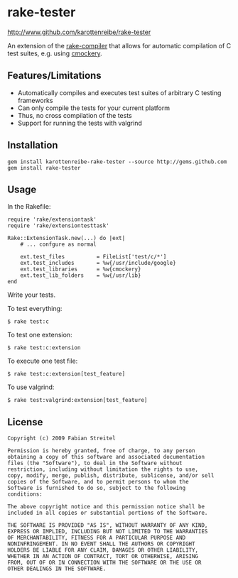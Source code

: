 # rake-tester #

<http://www.github.com/karottenreibe/rake-tester>

An extension of the [rake-compiler][rakecompiler] that allows
for automatic compilation of C test suites, e.g. using
[cmockery].


## Features/Limitations ##

*   Automatically compiles and executes test suites of
    arbitrary C testing frameworks
*   Can only compile the tests for your current platform
*   Thus, no cross compilation of the tests
*   Support for running the tests with valgrind


## Installation ##

    gem install karottenreibe-rake-tester --source http://gems.github.com
    gem install rake-tester


## Usage ##

In the Rakefile:

    require 'rake/extensiontask'
    require 'rake/extensiontesttask'

    Rake::ExtensionTask.new(...) do |ext|
        # ... confgure as normal

        ext.test_files          = FileList['test/c/*']
        ext.test_includes       = %w{/usr/include/google}
        ext.test_libraries      = %w{cmockery}
        ext.test_lib_folders    = %w{/usr/lib}
    end

Write your tests.

To test everything:

    $ rake test:c

To test one extension:

    $ rake test:c:extension

To execute one test file:

    $ rake test:c:extension[test_feature]

To use valgrind:

    $ rake test:valgrind:extension[test_feature]


## License ##

    Copyright (c) 2009 Fabian Streitel

    Permission is hereby granted, free of charge, to any person
    obtaining a copy of this software and associated documentation
    files (the "Software"), to deal in the Software without
    restriction, including without limitation the rights to use,
    copy, modify, merge, publish, distribute, sublicense, and/or sell
    copies of the Software, and to permit persons to whom the
    Software is furnished to do so, subject to the following
    conditions:

    The above copyright notice and this permission notice shall be
    included in all copies or substantial portions of the Software.

    THE SOFTWARE IS PROVIDED "AS IS", WITHOUT WARRANTY OF ANY KIND,
    EXPRESS OR IMPLIED, INCLUDING BUT NOT LIMITED TO THE WARRANTIES
    OF MERCHANTABILITY, FITNESS FOR A PARTICULAR PURPOSE AND
    NONINFRINGEMENT. IN NO EVENT SHALL THE AUTHORS OR COPYRIGHT
    HOLDERS BE LIABLE FOR ANY CLAIM, DAMAGES OR OTHER LIABILITY,
    WHETHER IN AN ACTION OF CONTRACT, TORT OR OTHERWISE, ARISING
    FROM, OUT OF OR IN CONNECTION WITH THE SOFTWARE OR THE USE OR
    OTHER DEALINGS IN THE SOFTWARE.

[rakecompiler]:     http://github.com/luislavena/rake-compiler      "The rake-compile project"
[cmockery]:         http://code.google.com/p/cmockery/              "The cmockery C testing framework"

